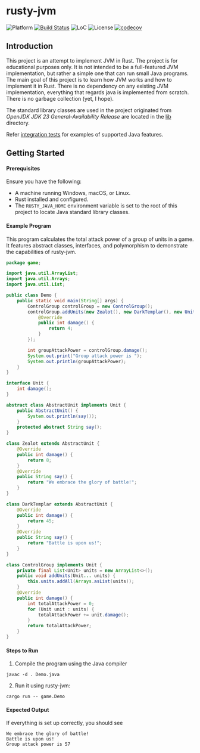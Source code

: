 # rusty-jvm
![Platform](https://img.shields.io/badge/platforms-linux%20%7C%20macos%20%7C%20windows-blue)
[![Build Status](https://github.com/hextriclosan/rusty-jvm/actions/workflows/rust.yml/badge.svg)](https://github.com/hextriclosan/rusty-jvm/actions)
![LoC](https://tokei.rs/b1/github/hextriclosan/rusty-jvm?type=Rust)
![License](https://img.shields.io/github/license/hextriclosan/rusty-jvm)
[![codecov](https://codecov.io/gh/hextriclosan/rusty-jvm/branch/main/graph/badge.svg)](https://codecov.io/gh/hextriclosan/rusty-jvm)

## Introduction
This project is an attempt to implement JVM in Rust.
The project is for educational purposes only.
It is not intended to be a full-featured JVM implementation, but rather a simple one that can run small Java programs. 
The main goal of this project is to learn how JVM works and how to implement it in Rust.
There is no dependency on any existing JVM implementation, everything that regards java is implemented from scratch.
There is no garbage collection (yet, I hope).

The standard library classes are used in the project originated from _OpenJDK JDK 23 General-Availability Release_ are located in the [lib](lib) directory.

Refer [integration tests](tests/test_data) for examples of supported Java features.

## Getting Started

#### Prerequisites
Ensure you have the following:
- A machine running Windows, macOS, or Linux.
- Rust installed and configured.
- The `RUSTY_JAVA_HOME` environment variable is set to the root of this project to locate Java standard library classes.

#### Example Program
This program calculates the total attack power of a group of units in a game. 
It features abstract classes, interfaces, and polymorphism to demonstrate the capabilities of rusty-jvm.
```java
package game;

import java.util.ArrayList;
import java.util.Arrays;
import java.util.List;

public class Demo {
    public static void main(String[] args) {
        ControlGroup controlGroup = new ControlGroup();
        controlGroup.addUnits(new Zealot(), new DarkTemplar(), new Unit() {
            @Override
            public int damage() {
                return 4;
            }
        });

        int groupAttackPower = controlGroup.damage();
        System.out.print("Group attack power is ");
        System.out.println(groupAttackPower);
    }
}

interface Unit {
    int damage();
}

abstract class AbstractUnit implements Unit {
    public AbstractUnit() {
        System.out.println(say());
    }
    protected abstract String say();
}

class Zealot extends AbstractUnit {
    @Override
    public int damage() {
        return 8;
    }
    @Override
    public String say() {
        return "We embrace the glory of battle!";
    }
}

class DarkTemplar extends AbstractUnit {
    @Override
    public int damage() {
        return 45;
    }
    @Override
    public String say() {
        return "Battle is upon us!";
    }
}

class ControlGroup implements Unit {
    private final List<Unit> units = new ArrayList<>();
    public void addUnits(Unit... units) {
        this.units.addAll(Arrays.asList(units));
    }
    @Override
    public int damage() {
        int totalAttackPower = 0;
        for (Unit unit : units) {
            totalAttackPower += unit.damage();
        }
        return totalAttackPower;
    }
}
```
#### Steps to Run
1. Compile the program using the Java compiler
```shell
javac -d . Demo.java
```
2. Run it using rusty-jvm:
```shell
cargo run -- game.Demo
```
#### Expected Output
If everything is set up correctly, you should see
```
We embrace the glory of battle!
Battle is upon us!
Group attack power is 57
```
